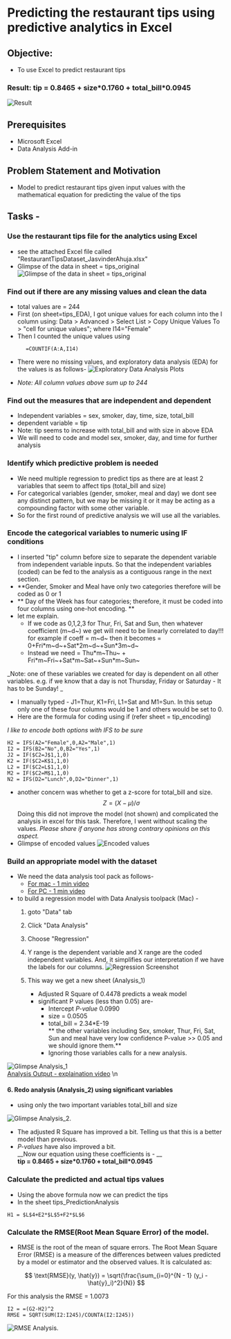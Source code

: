 # Predicting the restaurant tips using predictive analytics in Excel
## Objective:
  - To use Excel to predict restaurant tips    
  
### Result: __tip = 0.8465 + size\*0.1760 + total_bill\*0.0945__  

  ![Result](ResultAnalysis.png)  
  
## Prerequisites  
  - Microsoft Excel
  - Data Analysis Add-in

## Problem Statement and Motivation
  - Model to predict restaurant tips given input values with the mathematical equation for predicting the value of the tips
  
## Tasks - 

### Use the restaurant tips file for the analytics using Excel
 - see the attached Excel file called "RestaurantTipsDataset_JasvinderAhuja.xlsx"
 - Glimpse of the data in sheet = tips_original
![Glimpse of the data in sheet = tips_original](Data_glimpse.png)  

### Find out if there are any missing values and clean the data
  - total values are = 244
  - First (on sheet=tips_EDA), I got unique values for each column into the I column using: Data > Advanced > Select List > Copy Unique Values To > "cell for unique values"; where I14="Female"
  - Then I counted the unique values using 
```
      =COUNTIF(A:A,I14)
```
  - There were no missing values, and exploratory data analysis (EDA) for the values is as follows-
![Exploratory Data Analysis Plots](ValuesAnalysis.png)

  - *Note: All column values above sum up to 244*

### Find out the measures that are independent and dependent
  - Independent variables = sex, smoker, day, time, size, total_bill
  - dependent variable = tip
  - Note: tip seems to increase with total_bill and with size in above EDA
  - We will need to code and model sex, smoker, day, and time for further analysis

### Identify which predictive problem is needed
  - We need multiple regression to predict tips as there are at least 2 variables that seem to affect tips (total_bill and size)
  - For categorical variables (gender, smoker, meal and day) we dont see any distinct pattern, but we may be missing it or it may be acting as a compounding factor with some other variable. 
  - So for the first round of predictive analysis we will use all the variables.

### Encode the categorical variables to numeric using IF conditions
  - I inserted "tip" column before size to separate the dependent variable from independent variable inputs. So that the independent variables (coded) can be fed to the analysis as a contiguous range in the next section.
  - **Gender, Smoker and Meal have only two categories therefore will be coded as 0 or 1
  - ** Day of the Week has four categories; therefore, it must be coded into four columns using one-hot encoding. **
  - let me explain. 
      - If we code as 0,1,2,3 for Thur, Fri, Sat and Sun, then whatever coefficient (m~d~) we get will need to be linearly correlated to day!!! for example if coeff = m~d~ then it becomes = 0+Fri\*m~d~+Sat\*2m~d~+Sun\*3m~d~
      - Instead we need = Thu\*m~Thu~ + Fri\*m~Fri~+Sat\*m~Sat~+Sun\*m~Sun~ 

_Note: one of these variables we created for day is dependent on all other variables. e.g. if we know that a day is not Thursday, Friday or Saturday - It has to be Sunday! _       

  - I manually typed - J1=Thur, K1=Fri, L1=Sat and M1=Sun. In this setup only one of these four columns would be 1 and others would be set to 0.
  - Here are the formula for coding using if (refer sheet = tip_encoding)  

_I like to encode both options with IFS to be sure_


```
H2 = IFS(A2="Female",0,A2="Male",1)
I2 = IFS(B2="No",0,B2="Yes",1)
J2 = IF($C2=J$1,1,0)
K2 = IF($C2=K$1,1,0)
L2 = IF($C2=L$1,1,0)
M2 = IF($C2=M$1,1,0)
N2 = IFS(D2="Lunch",0,D2="Dinner",1)
```
 - another concern was whether to get a z-score for total_bill and size. $$Z = (X - μ) / σ $$ Doing this did not improve the model (not shown) and complicated the analysis in excel for this task. Therefore, I went without scaling the values. _Please share if anyone has strong contrary opinions on this aspect._
 - Glimpse of encoded values 
![Encoded values](EncodedValues.png)

### Build an appropriate model with the dataset
 - We need the data analysis tool pack as follows-  
    - [For mac - 1 min video](https://www.youtube.com/watch?v=fxRyunAQR48)  
    - [For PC - 1 min video](https://www.youtube.com/watch?v=LZnBlQKZVdY)  
 - to build a regression model with Data Analysis toolpack (Mac) -
    1. goto "Data" tab
    2. Click "Data Analysis"
    3. Choose "Regression"
    4. Y range is the dependent variable and X range are the coded independent variables. And, it simplifies our interpretation if we have the labels for our columns. 
![Regression Screenshot](Regression_How.png)  


    5. This way we get a new sheet (Analysis_1)
    
        - Adjusted R Square of 0.4478 predicts a weak model  
        - significant P values (less than 0.05) are-  
            - Intercept _P-value_ 0.0990   
            - size = 0.0505  
            - total_bill = 2.34*E-19  
            ** the other variables including Sex, smoker, Thur, Fri, Sat, Sun and meal have very low confidence P-value >> 0.05 and we should ignore them.**  
            - Ignoring those variables calls for a new analysis.  
            
![Glimpse Analysis_1](Analysis_1.png)   
[Analysis Output - explaination video](https://www.statisticshowto.com/probability-and-statistics/excel-statistics/excel-regression-analysis-output-explained/)   \n  



####    6. Redo analysis (Analysis_2) using significant variables  
  - using only the two important variables total_bill and size   

![Glimpse Analysis_2](Analysis_2.png).  


  - The adjusted R Square has improved a bit. Telling us that this is a better model than previous.  
  - _P-values_ have also improved a bit.  
__Now our equation using these coefficients is - __  
  __tip = 0.8465 + size\*0.1760 + total_bill\*0.0945__  

### Calculate the predicted and actual tips values
  - Using the above formula now we can predict the tips
  - In the sheet tips_PredictionAnalysis 

```
H1 = $L$4+E2*$L$5+F2*$L$6
```

### Calculate the RMSE(Root Mean Square Error) of the model. 
  - RMSE is the root of the mean of square errors.
The Root Mean Square Error (RMSE) is a measure of the differences between values predicted by a model or estimator and the observed values. It is calculated as:

$$ \text{RMSE}(y, \hat{y}) = \sqrt{\frac{\sum_{i=0}^{N - 1} (y_i - \hat{y}_i)^2}{N}} $$

For this analysis the RMSE = 1.0073
```
I2 = =(G2-H2)^2
RMSE = SQRT(SUM(I2:I245)/COUNTA(I2:I245))

```
![RMSE Analysis](PredictionFormula.png). 





